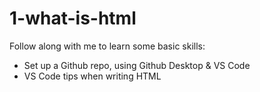 # 1-what-is-html

Follow along with me to learn some basic skills:

- Set up a Github repo, using Github Desktop &amp; VS Code
- VS Code tips when writing HTML